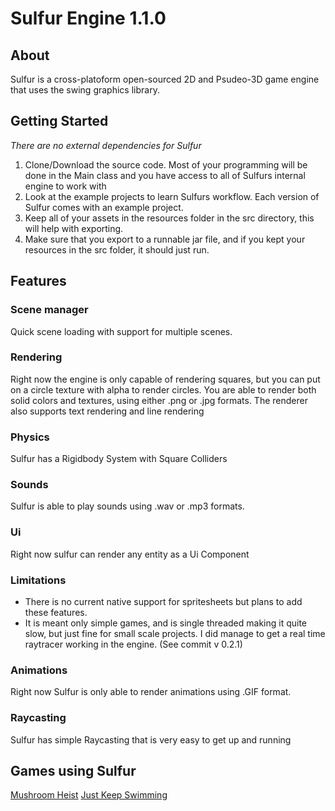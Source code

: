 # Sulfur Engine 1.1.0

## About
Sulfur is a cross-platoform open-sourced 2D and Psudeo-3D game engine that uses the swing graphics library.

## Getting Started
*There are no external dependencies for Sulfur*
1. Clone/Download the source code. Most of your programming will be done in the Main class and you have access to all of Sulfurs internal engine to work with
2. Look at the example projects to learn Sulfurs workflow. Each version of Sulfur comes with an example project.
3. Keep all of your assets in the resources folder in the src directory, this will help with exporting.
4. Make sure that you export to a runnable jar file, and if you kept your resources in the src folder, it should just run.

## Features

### Scene manager
Quick scene loading with support for multiple scenes.

### Rendering
Right now the engine is only capable of rendering squares, but you can put on a circle texture with alpha to render circles. You are able to render both solid colors and textures, using either .png or .jpg formats. The renderer also supports text rendering and line rendering

### Physics
Sulfur has a Rigidbody System with Square Colliders

### Sounds
Sulfur is able to play sounds using .wav or .mp3 formats.

### Ui
Right now sulfur can render any entity as a Ui Component

### Limitations
* There is no current native support for spritesheets but plans to add these features.
* It is meant only simple games, and is single threaded making it quite slow, but just fine for small scale projects. I did manage to get a real time raytracer working in the engine. (See commit v 0.2.1)

### Animations
Right now Sulfur is only able to render animations using .GIF format.

### Raycasting
Sulfur has simple Raycasting that is very easy to get up and running

## Games using Sulfur
[Mushroom Heist](https://cbeaver05.itch.io/mushroom-heist)
[Just Keep Swimming](https://cbeaver05.itch.io/just-keep-swimming)